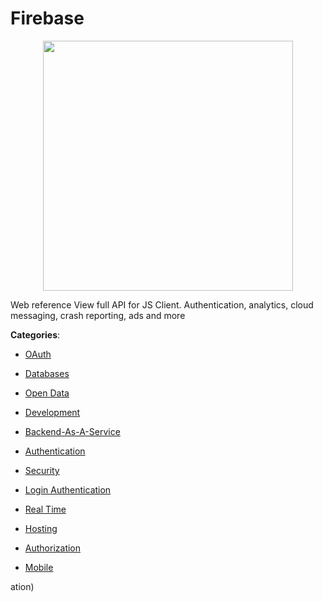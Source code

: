 # Firebase
<p align="center">
    <img width="400" src="https://raw.githubusercontent.com/apis-list/apis-list/apis/firebase/logo_256x256.png" />
</p>

Web reference View full API for JS Client. Authentication, analytics, cloud messaging, crash reporting, ads and more



**Categories**:

- [OAuth](https://github.com/apis-list/apis-list#oauth)

- [Databases](https://github.com/apis-list/apis-list#databases)

- [Open Data](https://github.com/apis-list/apis-list#open-data)

- [Development](https://github.com/apis-list/apis-list#development)

- [Backend-As-A-Service](https://github.com/apis-list/apis-list#backend-as-a-service)

- [Authentication](https://github.com/apis-list/apis-list#authentication)

- [Security](https://github.com/apis-list/apis-list#security)

- [Login Authentication](https://github.com/apis-list/apis-list#login-authentication)

- [Real Time](https://github.com/apis-list/apis-list#real-time)

- [Hosting](https://github.com/apis-list/apis-list#hosting)

- [Authorization](https://github.com/apis-list/apis-list#authorization)

- [Mobile](https://github.com/apis-list/apis-list#mobile)



ation)



